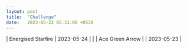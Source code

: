```yaml
---
layout: post
title:  "Challenge"
date:   2023-05-22 05:31:00 +0530
---
```


| Energised Starfire | 2023-05-24 | |
| Ace Green Arrow | | 2023-05-23 |
